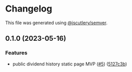 # Changelog

This file was generated using [@jscutlery/semver](https://github.com/jscutlery/semver).

## 0.1.0 (2023-05-16)


### Features

* public dividend history static page MVP ([#5](https://github.com/clayton-duarte/amalg/issues/5)) ([5127c3b](https://github.com/clayton-duarte/amalg/commit/5127c3bb37c9d34615e87ce4e511d3a4f4a5eda7))
